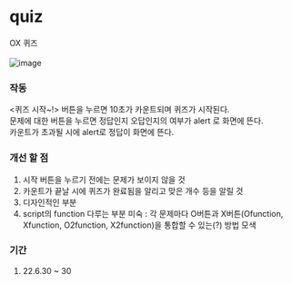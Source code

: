 # quiz
OX 퀴즈
<br>
<br>
![image](https://user-images.githubusercontent.com/100507512/176671627-f49dee56-707c-4420-ba39-e2581a76069a.png)

<h3>작동</h3>
<퀴즈 시작~!> 버튼을 누르면 10초가 카운트되며 퀴즈가 시작된다.<br>
문제에 대한 버튼을 누르면 정답인지 오답인지의 여부가 alert 로 화면에 뜬다.<br>
카운트가 초과될 시에 alert로 정답이 화면에 뜬다.<br>

<h3>개선 할 점</h3>
<ol>
  <li>시작 버튼을 누르기 전에는 문제가 보이지 않을 것</li>
  <li>카운트가 끝날 시에 퀴즈가 완료됨을 알리고 맞은 개수 등을 알릴 것</li>
  <li>디자인적인 부분</li>
  <li>script의 function 다루는 부분 미숙 : 각 문제마다 O버튼과 X버튼(Ofunction, Xfunction, O2function, X2function)을 통합할 수 있는(?) 방법 모색</li>
</ol>

<h3>기간</h3>
<ol>
  <li>22.6.30 ~ 30</li>
</ol>
